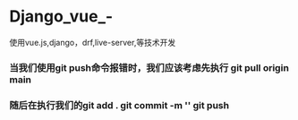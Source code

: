 # Django_vue_-
使用vue.js,django，drf,live-server,等技术开发

### 当我们使用git push命令报错时，我们应该考虑先执行   git pull origin main
###  随后在执行我们的git add .   git commit -m ''   git push


